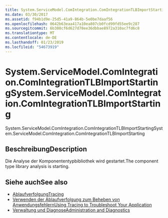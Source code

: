 ```yaml
---
title: System.ServiceModel.ComIntegration.ComIntegrationTLBImportStarting
ms.date: 03/30/2017
ms.assetid: f94b1d9e-25d5-41a9-864b-5e0be7daaf56
ms.openlocfilehash: 0642b63eaa417a10ea807cb0fcd99fd55ee9c287
ms.sourcegitcommit: 6b308cf6d627d78ee36dbbae8972a310ac7fd6c8
ms.translationtype: MT
ms.contentlocale: de-DE
ms.lasthandoff: 01/23/2019
ms.locfileid: "54673919"
---
```

# <a name="systemservicemodelcomintegrationcomintegrationtlbimportstarting"></a><span data-ttu-id="96ecf-102">System.ServiceModel.ComIntegration.ComIntegrationTLBImportStarting</span><span class="sxs-lookup"><span data-stu-id="96ecf-102">System.ServiceModel.ComIntegration.ComIntegrationTLBImportStarting</span></span>
<span data-ttu-id="96ecf-103">System.ServiceModel.ComIntegration.ComIntegrationTLBImportStarting</span><span class="sxs-lookup"><span data-stu-id="96ecf-103">System.ServiceModel.ComIntegration.ComIntegrationTLBImportStarting</span></span>  
  
## <a name="description"></a><span data-ttu-id="96ecf-104">Beschreibung</span><span class="sxs-lookup"><span data-stu-id="96ecf-104">Description</span></span>  
 <span data-ttu-id="96ecf-105">Die Analyse der Komponententypbibliothek wird gestartet.</span><span class="sxs-lookup"><span data-stu-id="96ecf-105">The component type library analysis is starting.</span></span>  
  
## <a name="see-also"></a><span data-ttu-id="96ecf-106">Siehe auch</span><span class="sxs-lookup"><span data-stu-id="96ecf-106">See also</span></span>
- [<span data-ttu-id="96ecf-107">Ablaufverfolgung</span><span class="sxs-lookup"><span data-stu-id="96ecf-107">Tracing</span></span>](../../../../../docs/framework/wcf/diagnostics/tracing/index.md)
- [<span data-ttu-id="96ecf-108">Verwenden der Ablaufverfolgung zum Beheben von Anwendungsfehlern</span><span class="sxs-lookup"><span data-stu-id="96ecf-108">Using Tracing to Troubleshoot Your Application</span></span>](../../../../../docs/framework/wcf/diagnostics/tracing/using-tracing-to-troubleshoot-your-application.md)
- [<span data-ttu-id="96ecf-109">Verwaltung und Diagnose</span><span class="sxs-lookup"><span data-stu-id="96ecf-109">Administration and Diagnostics</span></span>](../../../../../docs/framework/wcf/diagnostics/index.md)
